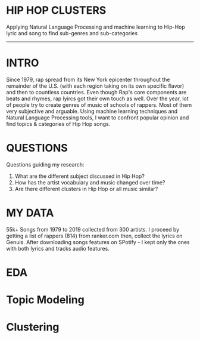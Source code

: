 # HIP HOP CLUSTERS
Applying Natural Language Processing and machine learning to Hip-Hop lyric and song to find sub-genres and sub-categories
________________________________________________________________________________________________________________

# INTRO

Since 1979, rap spread from its New York epicenter throughout the remainder of the U.S. (with each region taking on its own specific flavor) and then to countless countries. Even though Rap's core components are beats and rhymes, rap lyircs got their own touch as well. Over the year, lot of people try to create genres of music of schools of rappers. Most of them very subjective and arguable. Using machine learning techniques and Natural Language Processing tools, I want to confront popular opinion and find topics & categories of Hip Hop songs.


# QUESTIONS
Questions guiding my research:

1. What are the different subject discussed in Hip Hop?
2. How has the artist vocabulary and music changed over time?
3. Are there different clusters in Hip Hop or all music similar?

# MY DATA
55k+ Songs from 1979 to 2019 collected from 300 artists. I proceed by getting a list of rappers (814) from ranker.com then, collect the lyrics on Genuis.
After downloading songs features on SPotify - I kept only the ones with both lyrics and tracks audio features.

# EDA





# Topic Modeling



# Clustering
